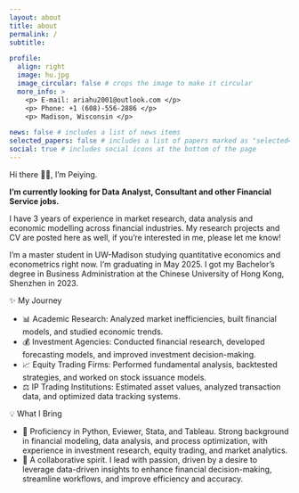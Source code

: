 ```yaml
---
layout: about
title: about
permalink: /
subtitle: 

profile:
  align: right
  image: hu.jpg
  image_circular: false # crops the image to make it circular
  more_info: >
    <p> E-mail: ariahu2001@outlook.com </p>
    <p> Phone: +1 (608)-556-2886 </p>
    <p> Madison, Wisconsin </p>

news: false # includes a list of news items
selected_papers: false # includes a list of papers marked as "selected={true}"
social: true # includes social icons at the bottom of the page
---
```



Hi there 👋🙂, I’m Peiying.

**I’m currently looking for Data Analyst, Consultant and other Financial Service jobs.**

I have 3 years of experience in market research, data analysis and economic modelling across financial industries. My research projects and CV are posted here as well, if you’re interested in me, please let me know! 

I’m a master student in UW-Madison studying quantitative economics and econometrics right now. I’m graduating in May 2025. I got my Bachelor’s degree in Business Administration at the Chinese University of Hong Kong, Shenzhen in 2023.

✨ My Journey 
- 📊 Academic Research: Analyzed market inefficiencies, built financial models, and studied economic trends.
- 💰 Investment Agencies: Conducted financial research, developed forecasting models, and improved investment decision-making.
- 📈 Equity Trading Firms: Performed fundamental analysis, backtested strategies, and worked on stock issuance models.
- ⚖️ IP Trading Institutions: Estimated asset values, analyzed transaction data, and optimized data tracking systems.

💡 What I Bring
- 🔧 Proficiency in Python, Eviewer, Stata, and Tableau. Strong background in financial modeling, data analysis, and process optimization, with experience in investment research, equity trading, and market analytics.
- 🤝 A collaborative spirit. I lead with passion, driven by a desire to leverage data-driven insights to enhance financial decision-making, streamline workflows, and improve efficiency and accuracy.


